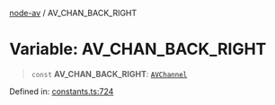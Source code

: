 [node-av](../globals.md) / AV\_CHAN\_BACK\_RIGHT

# Variable: AV\_CHAN\_BACK\_RIGHT

> `const` **AV\_CHAN\_BACK\_RIGHT**: [`AVChannel`](../type-aliases/AVChannel.md)

Defined in: [constants.ts:724](https://github.com/seydx/av/blob/f8631fc881b394300b1479f511d55cf1c370a87f/src/constants/constants.ts#L724)

